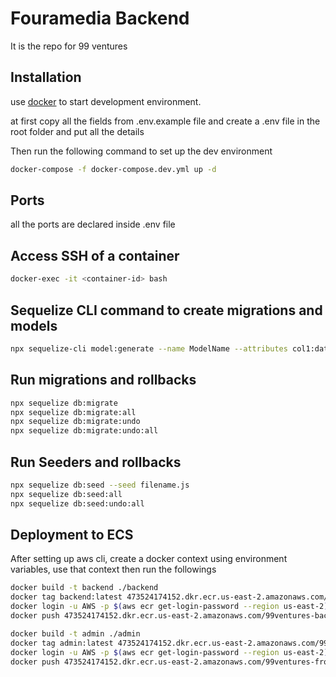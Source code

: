 # Fouramedia Backend

It is the repo for 99 ventures

## Installation

use [docker](https://docs.docker.com/engine/install/) to start development environment.

at first copy all the fields from .env.example file and create a .env file in the root folder and put all the details

Then run the following command to set up the dev environment

```bash
docker-compose -f docker-compose.dev.yml up -d
```

## Ports
all the ports are declared inside .env file

## Access SSH of a container
```bash
docker-exec -it <container-id> bash
```
## Sequelize CLI command to create migrations and models
```bash
npx sequelize-cli model:generate --name ModelName --attributes col1:datatype,col2:datatype, ...
```
## Run migrations and rollbacks
```bash
npx sequelize db:migrate
npx sequelize db:migrate:all
npx sequelize db:migrate:undo
npx sequelize db:migrate:undo:all
```

## Run Seeders and rollbacks
```bash
npx sequelize db:seed --seed filename.js
npx sequelize db:seed:all
npx sequelize db:seed:undo:all
```

## Deployment to ECS
After setting up aws cli, create a docker context using environment variables, use that context then run the followings
```bash
docker build -t backend ./backend
docker tag backend:latest 473524174152.dkr.ecr.us-east-2.amazonaws.com/99ventures-backend-stg:latest
docker login -u AWS -p $(aws ecr get-login-password --region us-east-2) 473524174152.dkr.ecr.us-east-2.amazonaws.com/99ventures-backend-stg:latest
docker push 473524174152.dkr.ecr.us-east-2.amazonaws.com/99ventures-backend-stg:latest

docker build -t admin ./admin
docker tag admin:latest 473524174152.dkr.ecr.us-east-2.amazonaws.com/99ventures-frontend-stg:latest
docker login -u AWS -p $(aws ecr get-login-password --region us-east-2) 473524174152.dkr.ecr.us-east-2.amazonaws.com/99ventures-frontend-stg:latest
docker push 473524174152.dkr.ecr.us-east-2.amazonaws.com/99ventures-frontend-stg
```